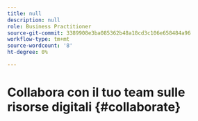 ```yaml
---
title: null
description: null
role: Business Practitioner
source-git-commit: 3389908e3ba085362b48a18cd3c106e658484a96
workflow-type: tm+mt
source-wordcount: '8'
ht-degree: 0%

---
```



# Collabora con il tuo team sulle risorse digitali {#collaborate}

